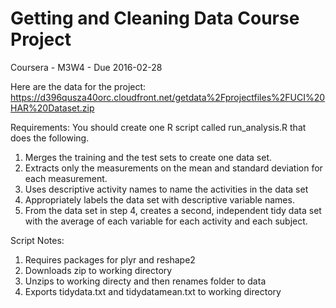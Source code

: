 # Getting and Cleaning Data Course Project
Coursera - M3W4 - Due 2016-02-28

Here are the data for the project:
  https://d396qusza40orc.cloudfront.net/getdata%2Fprojectfiles%2FUCI%20HAR%20Dataset.zip

Requirements:
You should create one R script called run_analysis.R that does the following.

1. Merges the training and the test sets to create one data set.
2. Extracts only the measurements on the mean and standard deviation for each measurement.
3. Uses descriptive activity names to name the activities in the data set
4. Appropriately labels the data set with descriptive variable names.
5. From the data set in step 4, creates a second, independent tidy data set with the average of each variable for each activity and each subject.

Script Notes:
1. Requires packages for plyr and reshape2
2. Downloads zip to working directory
3. Unzips to working directy and then renames folder to data
4. Exports tidydata.txt and tidydatamean.txt to working directory
